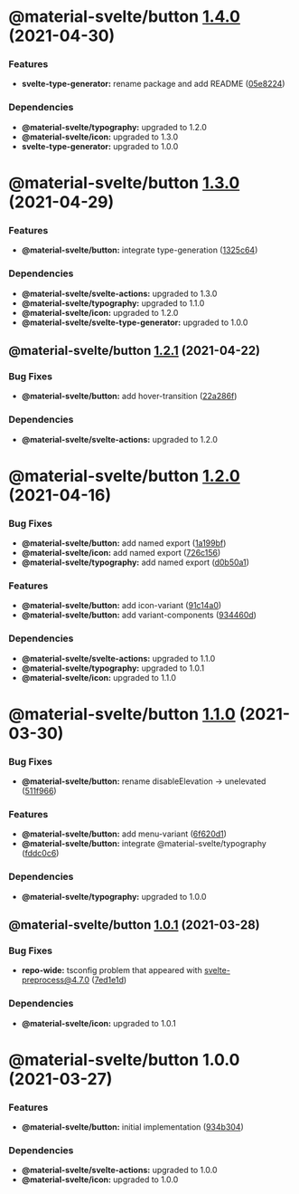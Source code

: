 # @material-svelte/button [1.4.0](https://github.com/material-svelte/material-svelte/compare/@material-svelte/button@1.3.0...@material-svelte/button@1.4.0) (2021-04-30)


### Features

* **svelte-type-generator:** rename package and add README ([05e8224](https://github.com/material-svelte/material-svelte/commit/05e8224fa6b1d6ec93c6b82ccf1bf0af3f2dc042))





### Dependencies

* **@material-svelte/typography:** upgraded to 1.2.0
* **@material-svelte/icon:** upgraded to 1.3.0
* **svelte-type-generator:** upgraded to 1.0.0

# @material-svelte/button [1.3.0](https://github.com/material-svelte/material-svelte/compare/@material-svelte/button@1.2.1...@material-svelte/button@1.3.0) (2021-04-29)


### Features

* **@material-svelte/button:** integrate type-generation ([1325c64](https://github.com/material-svelte/material-svelte/commit/1325c643aeb8c22b9b339ad0e68c563620b335e9))





### Dependencies

* **@material-svelte/svelte-actions:** upgraded to 1.3.0
* **@material-svelte/typography:** upgraded to 1.1.0
* **@material-svelte/icon:** upgraded to 1.2.0
* **@material-svelte/svelte-type-generator:** upgraded to 1.0.0

## @material-svelte/button [1.2.1](https://github.com/material-svelte/material-svelte/compare/@material-svelte/button@1.2.0...@material-svelte/button@1.2.1) (2021-04-22)


### Bug Fixes

* **@material-svelte/button:** add hover-transition ([22a286f](https://github.com/material-svelte/material-svelte/commit/22a286f134797672cb83355d8dbae363789f4242))





### Dependencies

* **@material-svelte/svelte-actions:** upgraded to 1.2.0

# @material-svelte/button [1.2.0](https://github.com/material-svelte/material-svelte/compare/@material-svelte/button@1.1.0...@material-svelte/button@1.2.0) (2021-04-16)


### Bug Fixes

* **@material-svelte/button:** add named export ([1a199bf](https://github.com/material-svelte/material-svelte/commit/1a199bf6e170978dedff211e4c0d6ada12ca075c))
* **@material-svelte/icon:** add named export ([726c156](https://github.com/material-svelte/material-svelte/commit/726c156c9ce611e18c93a501d4269cf5e07d202f))
* **@material-svelte/typography:** add named export ([d0b50a1](https://github.com/material-svelte/material-svelte/commit/d0b50a10b2e7ee895456c701d86ab0fed7ce23da))


### Features

* **@material-svelte/button:** add icon-variant ([91c14a0](https://github.com/material-svelte/material-svelte/commit/91c14a0eb2ec92172543fadbdd9bfcb4dd874720))
* **@material-svelte/button:** add variant-components ([934460d](https://github.com/material-svelte/material-svelte/commit/934460de324cfdc36923be5e62a6cb6de6c44aea))





### Dependencies

* **@material-svelte/svelte-actions:** upgraded to 1.1.0
* **@material-svelte/typography:** upgraded to 1.0.1
* **@material-svelte/icon:** upgraded to 1.1.0

# @material-svelte/button [1.1.0](https://github.com/material-svelte/material-svelte/compare/@material-svelte/button@1.0.1...@material-svelte/button@1.1.0) (2021-03-30)


### Bug Fixes

* **@material-svelte/button:** rename disableElevation -> unelevated ([511f966](https://github.com/material-svelte/material-svelte/commit/511f966726416da4bf2092c4cc7401a023987420))


### Features

* **@material-svelte/button:** add menu-variant ([6f620d1](https://github.com/material-svelte/material-svelte/commit/6f620d10aab358feab93c62cb8c10439cf2f5c08))
* **@material-svelte/button:** integrate @material-svelte/typography ([fddc0c6](https://github.com/material-svelte/material-svelte/commit/fddc0c6bbe7643020b8c164ac600364c80f0e917))





### Dependencies

* **@material-svelte/typography:** upgraded to 1.0.0

## @material-svelte/button [1.0.1](https://github.com/material-svelte/material-svelte/compare/@material-svelte/button@1.0.0...@material-svelte/button@1.0.1) (2021-03-28)


### Bug Fixes

* **repo-wide:** tsconfig problem that appeared with svelte-preprocess@4.7.0 ([7ed1e1d](https://github.com/material-svelte/material-svelte/commit/7ed1e1d57e5caf60f39ebd8a67cf0ae0ad28f529))





### Dependencies

* **@material-svelte/icon:** upgraded to 1.0.1

# @material-svelte/button 1.0.0 (2021-03-27)


### Features

* **@material-svelte/button:** initial implementation ([934b304](https://github.com/material-svelte/material-svelte/commit/934b304b928a19553b1477a441c464f51694f897))





### Dependencies

* **@material-svelte/svelte-actions:** upgraded to 1.0.0
* **@material-svelte/icon:** upgraded to 1.0.0
